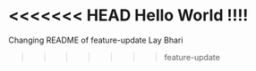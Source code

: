 <<<<<<< HEAD
Hello World !!!!
=======
Changing README of feature-update
Lay Bhari
>>>>>>> feature-update
